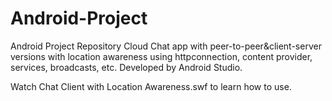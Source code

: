 # Android-Project
Android Project Repository
Cloud Chat app with peer-to-peer&client-server versions with location awareness using httpconnection, content provider, services, broadcasts, etc. Developed by Android Studio.

Watch Chat Client with Location Awareness.swf to learn how to use.
